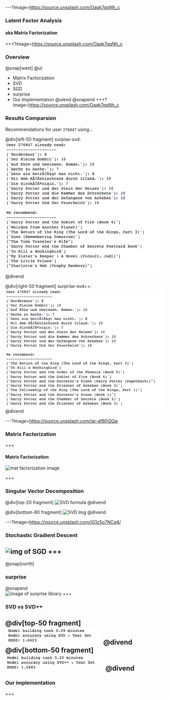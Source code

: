 ---?image=https://source.unsplash.com/Oaqk7qqNh_c
<!-- Welcome stack
_       __     __                                  __             __  
| |     / /__  / /________  ____ ___  ___     _____/ /_____ ______/ /__
| | /| / / _ \/ / ___/ __ \/ __ `__ \/ _ \   / ___/ __/ __ `/ ___/ //_/
| |/ |/ /  __/ / /__/ /_/ / / / / / /  __/  (__  ) /_/ /_/ / /__/ ,<   
|__/|__/\___/_/\___/\____/_/ /_/ /_/\___/  /____/\__/\__,_/\___/_/|_|  

-->
### Latent Factor Analysis
#### aka Matrix Factorization
+++?image=https://source.unsplash.com/Oaqk7qqNh_c
### Overview
@snap[west]
@ul
* Matrix Factorization
* SVD
* SGD
* surprise
* Our Implementation
@ulend
@snapend
+++?image=https://source.unsplash.com/Oaqk7qqNh_c
### Results Comparsion
Recommendations for user `276847` using...

@div[left-50 fragment]
surpise-svd:
![svdpp results](latent_factor_analysis/pitch_assets/svdpp_recommend.png)
@divend

@div[right-50 fragment]
surprise-svd++:
![fake our model results](latent_factor_analysis/pitch_assets/svd_recommend.png)
@divend

---?image=https://source.unsplash.com/iar-afB0QQw
<!-- Matrix Factorization


    __  ___      __       _         ______           __             _             __  _           
   /  |/  /___ _/ /______(_)  __   / ____/___ ______/ /_____  _____(_)___  ____ _/ /_(_)___  ____
  / /|_/ / __ `/ __/ ___/ / |/_/  / /_  / __ `/ ___/ __/ __ \/ ___/ /_  / / __ `/ __/ / __ \/ __ \
 / /  / / /_/ / /_/ /  / />  <   / __/ / /_/ / /__/ /_/ /_/ / /  / / / /_/ /_/ / /_/ / /_/ / / / /
/_/  /_/\__,_/\__/_/  /_/_/|_|  /_/    \__,_/\___/\__/\____/_/  /_/ /___/\__,_/\__/_/\____/_/ /_/



-->
### Matrix Factorization
+++
#### Matrix Factorization
![mat factorization image](https://cdn-images-1.medium.com/max/1075/1*2i-GJO7JX0Yz6498jUvhEg.png)

+++
### Singular Vector Decomposition

@div[top-20 fragment]
![SVD formula](https://hadrienj.github.io/assets/images/2.8/singular-value-decomposition.png)
@divend

@div[bottom-80 fragment]
![SVD Img](https://research.fb.com/wp-content/uploads/2016/11/post00049_image0001.png)
@divend

---?image=https://source.unsplash.com/jG1z5o7NCq4/
<!-- SGD stack


   _____ __________
  / ___// ____/ __ \
  \__ \/ / __/ / / /
 ___/ / /_/ / /_/ /
/____/\____/_____/  


-->
### Stochastic Gradient Descent

![img of SGD](https://cdn-images-1.medium.com/max/800/1*Sa5kGcZIVNTLjrI8P-YsSQ.gif)
+++
---
<!-- Surprise Stack


                               _         
   _______  ___________  _____(_)_______
  / ___/ / / / ___/ __ \/ ___/ / ___/ _ \
 (__  ) /_/ / /  / /_/ / /  / (__  )  __/
/____/\__,_/_/  / .___/_/  /_/____/\___/
               /_/                       

-->
@snap[north]
### surprise
@snapend
<br />
![image of surprise library](http://surpriselib.com/logo_white.svg)
+++
### SVD vs SVD++
@div[top-50 fragment]
![svd rmse](latent_factor_analysis/pitch_assets/svd_rmse.png)
@divend
@div[bottom-50 fragment]
![svdpp rmse](latent_factor_analysis/pitch_assets/svdpp_rmse.png)
@divend
---
<!-- Our Implementation Stack


   ____                ____                __                          __        __  _           
  / __ \__  _______   /  _/___ ___  ____  / /__  ____ ___  ___  ____  / /_____ _/ /_(_)___  ____
 / / / / / / / ___/   / // __ `__ \/ __ \/ / _ \/ __ `__ \/ _ \/ __ \/ __/ __ `/ __/ / __ \/ __ \
/ /_/ / /_/ / /     _/ // / / / / / /_/ / /  __/ / / / / /  __/ / / / /_/ /_/ / /_/ / /_/ / / / /
\____/\__,_/_/     /___/_/ /_/ /_/ .___/_/\___/_/ /_/ /_/\___/_/ /_/\__/\__,_/\__/_/\____/_/ /_/
                                /_/                                                              

-->
### Our implementation
+++
